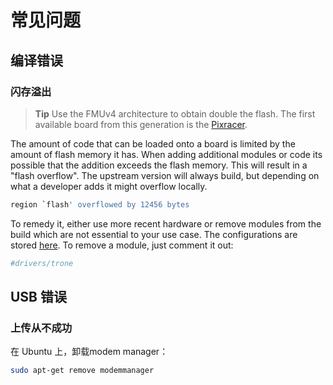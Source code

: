 # 常见问题

## 编译错误

### 闪存溢出

> **Tip** Use the FMUv4 architecture to obtain double the flash. The first available board from this generation is the [Pixracer](https://docs.px4.io/en/flight_controller/pixracer.html).

The amount of code that can be loaded onto a board is limited by the amount of flash memory it has. When adding additional modules or code its possible that the addition exceeds the flash memory. This will result in a "flash overflow". The upstream version will always build, but depending on what a developer adds it might overflow locally.

```sh
region `flash' overflowed by 12456 bytes
```

To remedy it, either use more recent hardware or remove modules from the build which are not essential to your use case. The configurations are stored [here](https://github.com/PX4/Firmware/tree/master/cmake/configs). To remove a module, just comment it out:

```cmake
#drivers/trone
```

## USB 错误

### 上传从不成功

在 Ubuntu 上，卸载modem manager：

```sh
sudo apt-get remove modemmanager
```